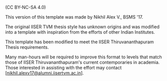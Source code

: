 (CC BY-NC-SA 4.0)

This version of this template was made by Nikhil Alex V., BSMS '17.

The original IISER TVM thesis style has unknown origins and was modified into a template with inspiration from the efforts of other Indian Institutes.

This template has been modified to meet the IISER Thiruvananthapuram Thesis requirements.

Many man-hours will be required to improve this format to levels that match those of IISER Thiruvananthapuram's current contemporaries in academia. Those interested in assisting with the effort may contact [nikhil.alexv17@alumni.iisertvm.ac.in]. 